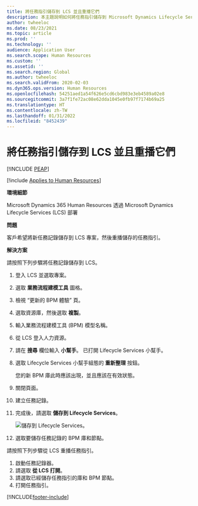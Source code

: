 ```yaml
---
title: 將任務指引儲存到 LCS 並且重播它們
description: 本主題說明如何將任務指引儲存到 Microsoft Dynamics Lifecycle Services (LCS)，然後重播它們。
author: twheeloc
ms.date: 08/23/2021
ms.topic: article
ms.prod: ''
ms.technology: ''
audience: Application User
ms.search.scope: Human Resources
ms.custom: ''
ms.assetid: ''
ms.search.region: Global
ms.author: twheeloc
ms.search.validFrom: 2020-02-03
ms.dyn365.ops.version: Human Resources
ms.openlocfilehash: 54251aed1a54f626e5cd6cbd983e3eb4589a02e8
ms.sourcegitcommit: 3a7f1fe72ac08e62dda1045e0fb97f7174b69a25
ms.translationtype: HT
ms.contentlocale: zh-TW
ms.lasthandoff: 01/31/2022
ms.locfileid: "8452439"
---
```

# <a name="save-task-guides-to-lcs-and-replay-them"></a>將任務指引儲存到 LCS 並且重播它們


[!INCLUDE [PEAP](../includes/peap-2.md)]

[!include [Applies to Human Resources](../includes/applies-to-hr.md)]

**環境細節** 

Microsoft Dynamics 365 Human Resources 透過 Microsoft Dynamics Lifecycle Services (LCS) 部署

**問題**

客戶希望將新任務記錄儲存到 LCS 專案，然後重播儲存的任務指引。

**解決方案**

請按照下列步驟將任務記錄儲存到 LCS。

1. 登入 LCS 並選取專案。
2. 選取 **業務流程建模工具** 圖格。
3. 檢視 “更新的 BPM 體驗” 頁。
4. 選取資源庫，然後選取 **複製**。
5. 輸入業務流程建模工具 (BPM) 模型名稱。
6. 從 LCS 登入人力資源。
7. 請在 **搜尋** 欄位輸入 **小幫手**。 已打開 Lifecycle Services 小幫手。
8. 選取 Lifecycle Services 小幫手組態的 **重新整理** 按鈕。

    您的新 BPM 庫此時應該出現，並且應該在有效狀態。

9. 關閉頁面。
10. 建立任務記錄。
11. 完成後，請選取 **儲存到 Lifecycle Services**。

    ![儲存到 Lifecycle Services。](media/task-guides.png)

12. 選取要儲存任務記錄的 BPM 庫和節點。

請按照下列步驟從 LCS 重播任務指引。

1. 啟動任務記錄器。
2. 請選取 **從 LCS 打開**。
3. 請選取已經儲存任務指引的庫和 BPM 節點。
4. 打開任務指引。


[!INCLUDE[footer-include](../includes/footer-banner.md)]
